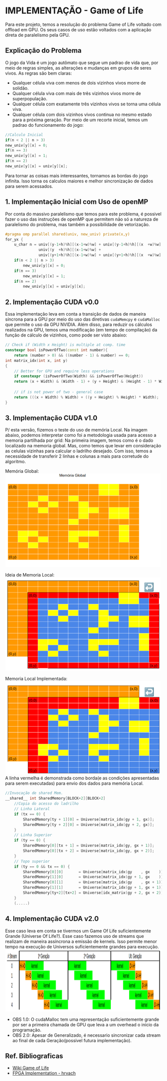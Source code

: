 
# IMPLEMENTAÇÃO - Game of Life
Para este projeto, temos a resolução do problema Game of Life voltado com offload em GPU. Os seus casos de uso estão voltados com a aplicação direta de paralelismo pela GPU.

## Explicação do Problema
O jogo da Vida é um jogo autômato que  segue um padrao de vida que, por meio de regras simples, as alterações e mudanças em grupos de seres vivos. As regras são bem claras: 
- Qualquer célula viva com menos de dois vizinhos vivos morre de solidão.
- Qualquer célula viva com mais de três vizinhos vivos morre de superpopulação.
- Qualquer célula com exatamente três vizinhos vivos se torna uma célula viva.
- Qualquer célula com dois vizinhos vivos continua no mesmo estado para a próxima geração.
Por meio de um recorte inicial, temos um padrao do funcionamento do jogo:

```cpp
//Calculo Inicial
if(n < 2 || n > 3)
new_univ[y][x] = 0;
if(n == 3)
new_univ[y][x] = 1;
if(n == 2)
new_univ[y][x] = univ[y][x];
```

Para tornar as coisas mais interessantes, tornamos as bordas do jogo infinita. Isso torna os calculos maiores e melhor sincronização de dados para serem acessados.

## 1. Implementação Inicial com Uso de openMP
Por conta do massivo paralelismo que temos para este problema, é possivel fazer o uso das instruções de openMP que permitem não só a natureza de paralelismo do problema, mas também a possibilidade de vetorização.
```cpp
#pragma omp parallel shared(univ, new_univ) private(x,y)
for_yx {
    u_char n = univ[(y-1+h)%h][(x-1+w)%w] + univ[(y-1+h)%h][(x  +w)%w] + univ[(y-1+h)%h][(x+1+w)%w] +
               univ[(y  +h)%h][(x-1+w)%w] +                              univ[(y  +h)%h][(x+1+w)%w] +
               univ[(y+1+h)%h][(x-1+w)%w] + univ[(y+1+h)%h][(x  +w)%w] + univ[(y+1+h)%h][(x+1+w)%w]; 
    if(n < 2 || n > 3)
        new_univ[y][x] = 0;
    if(n == 3)
        new_univ[y][x] = 1;
    if(n == 2)
        new_univ[y][x] = univ[y][x];
```

## 2. Implementação CUDA v0.0
Essa implementação leva em conta a transição de dados de maneira síncrona para a GPU por meio do uso das diretivas `cudaMemcpy` e `cudaMalloc` que permite o uso da GPU NVIDIA.
Além disso, para reduzir os cálculos realizados na GPU, temos uma modificação (em tempo de compilação) da função de cálculo de vizinhos, como pode ser visto abaixo:

```cpp
// Check if (Width x Height) is multiple at comp. time
constexpr bool isPowerOfTwo(const int number){
    return (number > 0) && ((number - 1) & number) == 0;
int matrix_idx(int x, int y)
{
    // Better for GPU and require less operations
    if constexpr (isPowerOfTwo(Width) && isPowerOfTwo(Height))
    return (x + Width) & (Width - 1) + (y + Height) & (Height - 1) * Width;
    
    // if is not power of two - general case
    return (((x + Width) % Width) + ((y + Height) % Height) * Width);
}
```
## 3. Implementação CUDA v1.0
P/ esta versão, fizemos o teste do uso de memória Local. Na imagem abaixo, podemos interpretar como foi a metodologia usada para acesso a memoria partilhada por grid:
Na primeira imagem, temos como é o dado localizado na memoria global.  Mas, como temos que levar em consideração as celulas vizinhas para calcular o ladrilho desejado. Com isso, temos a necessidade de transferir 2 linhas e colunas a mais para corretude do algoritmo. 

Memória Global:<br>
<img src='assets/MemoryGlobal.png' height=300>

Ideia de Memoria Local:<br>
<img src='assets/SharedMemo_opt.png'  height=300>

Memoria Local Implementada:<br>
<img src='assets/MemoryShare.png'  height=300>
A linha vermelha é demonstrada como borda(e as condições apresentadas para serem executadas) para envio dos dados para memória Local.

```cpp
//Invocação de shared Mem.
__shared__ int SharedMemory[BLOCK+2][BLOCK+2]
    //Copia do acesso do ladrilho
    // Linha Lateral
    if (tx == 0) {
        SharedMemory[ty + 1][0] = Universe[matrix_idx(gy + 1, gx)];
        SharedMemory[ty + 2][0] = Universe[matrix_idx(gy + 2, gx)];
    }
    // Linha Superior
    if (ty == 0) {
        SharedMemory[0][tx + 1] = Universe[matrix_idx(gy, gx + 1)];
        SharedMemory[0][tx + 2] = Universe[matrix_idx(gy, gx + 2)];
    }
    // Topo superior
    if (ty == 0 && tx == 0) {
        SharedMemory[0][0]       = Universe[matrix_idx(gy    , gx    )];
        SharedMemory[1][0]       = Universe[matrix_idx(gy + 1, gx    )];
        SharedMemory[0][1]       = Universe[matrix_idx(gy    , gx + 1)];
        SharedMemory[1][1]       = Universe[matrix_idx(gy + 1, gx + 1)];
        SharedMemory[ty+2][tx+2] = Universe[idx_matrix(gy + 2, gx + 2)];
    }
    (.....)

```

## 4. Implementação CUDA v2.0
Esse caso leva em conta se tivermos um Game Of Life suficientemente Grande (Universe Of Life?). 
Esse caso fazemos uso de streams que realizam de maneira assíncrona a emissão de kernels. Isso permite menor tempo na execução de Universos suficientemente grandes para execução. 
<img src='assets/stream.png' height=200>
* OBS 1.0: O cudaMalloc tem uma representação suficientemente grande por ser a primeira chamada de GPU que leva a um overhead o inicio da programação.
* OBS 2.0: Apesar de Generalizado, é necessario sincronizar cada stream ao final de cada Geração(possivel futura implementação).




## Ref. Bibliograficas

- [Wiki Game of  Life](https://conwaylife.com/wiki/)
- [FPGA Implementation - hrvach](https://github.com/hrvach/Life_MiSTer)
